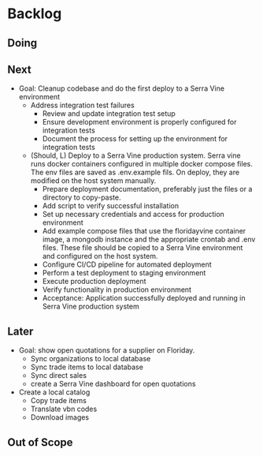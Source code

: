 # Backlog

## Doing

## Next

* Goal: Cleanup codebase and do the first deploy to a Serra Vine environment
  * Address integration test failures
    - Review and update integration test setup
    - Ensure development environment is properly configured for integration tests
    - Document the process for setting up the environment for integration tests
  * (Should, L) Deploy to a Serra Vine production system.
    Serra vine runs docker containers configured in multiple docker compose files.
    The env files are saved as .env.example fils. On deploy, they are modified on the host system manually.
    - Prepare deployment documentation, preferably just the files or a directory to copy-paste.
    - Add script to verify successful installation
    - Set up necessary credentials and access for production environment
    - Add example compose files that use the floridayvine container image,
      a mongodb instance and the appropriate crontab and .env files.
      These file should be copied to a Serra Vine environment and configured on the host system.
    - Configure CI/CD pipeline for automated deployment
    - Perform a test deployment to staging environment
    - Execute production deployment
    - Verify functionality in production environment
    - Acceptance: Application successfully deployed and running in Serra Vine production system

## Later

* Goal: show open quotations for a supplier on Floriday.
  * Sync organizations to local database
  * Sync trade items to local database
  * Sync direct sales
  * create a Serra Vine dashboard for open quotations
* Create a local catalog
  * Copy trade items
  * Translate vbn codes
  * Download images 

## Out of Scope
